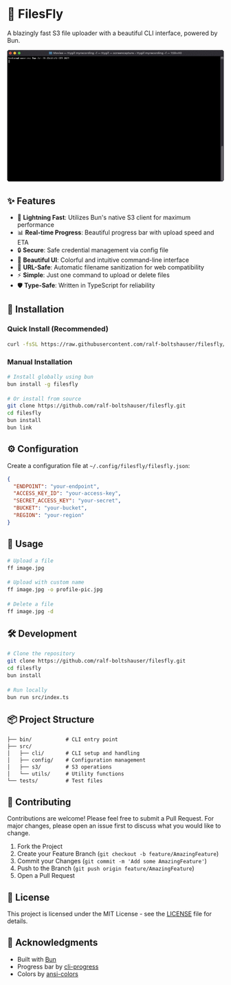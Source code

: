# 🚀 FilesFly

A blazingly fast S3 file uploader with a beautiful CLI interface, powered by Bun.

![Demo](./assets/demo.gif)

## ✨ Features

- 🚄 **Lightning Fast**: Utilizes Bun's native S3 client for maximum performance
- 📊 **Real-time Progress**: Beautiful progress bar with upload speed and ETA
- 🔒 **Secure**: Safe credential management via config file
- 🎨 **Beautiful UI**: Colorful and intuitive command-line interface
- 🔄 **URL-Safe**: Automatic filename sanitization for web compatibility
- ⚡️ **Simple**: Just one command to upload or delete files
- 🛡️ **Type-Safe**: Written in TypeScript for reliability

## 🚀 Installation

### Quick Install (Recommended)
```bash
curl -fsSL https://raw.githubusercontent.com/ralf-boltshauser/filesfly/main/install.sh | bash
```

### Manual Installation
```bash
# Install globally using bun
bun install -g filesfly

# Or install from source
git clone https://github.com/ralf-boltshauser/filesfly.git
cd filesfly
bun install
bun link
```

## ⚙️ Configuration

Create a configuration file at `~/.config/filesfly/filesfly.json`:

```json
{
  "ENDPOINT": "your-endpoint",
  "ACCESS_KEY_ID": "your-access-key",
  "SECRET_ACCESS_KEY": "your-secret",
  "BUCKET": "your-bucket",
  "REGION": "your-region"
}
```

## 📖 Usage

```bash
# Upload a file
ff image.jpg

# Upload with custom name
ff image.jpg -o profile-pic.jpg

# Delete a file
ff image.jpg -d
```

## 🛠️ Development

```bash
# Clone the repository
git clone https://github.com/ralf-boltshauser/filesfly.git
cd filesfly
bun install

# Run locally
bun run src/index.ts
```

## 📦 Project Structure

```
├── bin/           # CLI entry point
├── src/
│   ├── cli/       # CLI setup and handling
│   ├── config/    # Configuration management
│   ├── s3/        # S3 operations
│   └── utils/     # Utility functions
└── tests/         # Test files
```

## 🤝 Contributing

Contributions are welcome! Please feel free to submit a Pull Request. For major changes, please open an issue first to discuss what you would like to change.

1. Fork the Project
2. Create your Feature Branch (`git checkout -b feature/AmazingFeature`)
3. Commit your Changes (`git commit -m 'Add some AmazingFeature'`)
4. Push to the Branch (`git push origin feature/AmazingFeature`)
5. Open a Pull Request

## 📝 License

This project is licensed under the MIT License - see the [LICENSE](LICENSE) file for details.

## 🙏 Acknowledgments

- Built with [Bun](https://bun.sh)
- Progress bar by [cli-progress](https://github.com/npkgz/cli-progress)
- Colors by [ansi-colors](https://github.com/doowb/ansi-colors)
